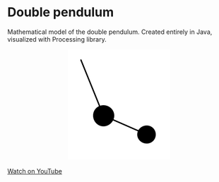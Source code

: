 # Double pendulum
Mathematical model of the double pendulum. Created entirely in Java, visualized with Processing library.
<div style="text-align:center"><img src="/screenshots/double_pendulum_visualization.png" /></div>

[Watch on YouTube](https://www.youtube.com/watch?v=0KbB5PsW3cg)
